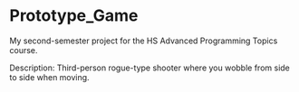 # Prototype_Game
My second-semester project for the HS Advanced Programming Topics course.

Description:
 Third-person rogue-type shooter where you wobble from side to side when moving.
 